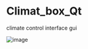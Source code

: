 # Climat_box_Qt
climate control interface gui

![image](https://github.com/user-attachments/assets/1a4aeee6-6e7c-44bd-ba7c-57e0817689fd)

